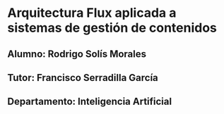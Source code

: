 # Arquitectura Flux aplicada a sistemas de gestión de contenidos
## Alumno: Rodrigo Solís Morales
## Tutor: Francisco Serradilla García
## Departamento: Inteligencia Artificial
